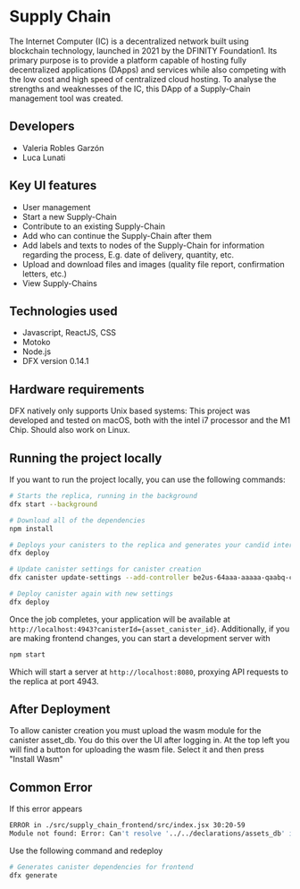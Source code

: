 # Supply Chain
The Internet Computer (IC) is a decentralized network built using blockchain technology, launched in 2021 by the DFINITY Foundation1. Its primary purpose is to provide a platform capable of hosting fully decentralized applications (DApps) and services while also competing with the low cost and high speed of centralized cloud hosting. To analyse the strengths and weaknesses of the IC, this DApp of a Supply-Chain management tool was created.

## Developers

- Valeria Robles Garzón
- Luca Lunati

## Key UI features

- User management
- Start a new Supply-Chain
- Contribute to an existing Supply-Chain
- Add who can continue the Supply-Chain after them 
- Add labels and texts to nodes of the Supply-Chain for information regarding the process, E.g. date of delivery, quantity, etc. 
- Upload and download files and images (quality file report, confirmation letters, etc.) 
- View Supply-Chains

## Technologies used
- Javascript, ReactJS, CSS
- Motoko
- Node.js
- DFX version 0.14.1

## Hardware requirements
DFX natively only supports Unix based systems: This project was developed and tested on macOS, both with the intel i7 processor and the M1 Chip.
Should also work on Linux.
## Running the project locally

If you want to run the project locally, you can use the following commands:

```bash
# Starts the replica, running in the background
dfx start --background

# Download all of the dependencies
npm install

# Deploys your canisters to the replica and generates your candid interface
dfx deploy

# Update canister settings for canister creation
dfx canister update-settings --add-controller be2us-64aaa-aaaaa-qaabq-cai assets_db

# Deploy canister again with new settings
dfx deploy
```

Once the job completes, your application will be available at `http://localhost:4943?canisterId={asset_canister_id}`.
Additionally, if you are making frontend changes, you can start a development server with

```bash
npm start
```
Which will start a server at `http://localhost:8080`, proxying API requests to the replica at port 4943.

## After Deployment
To allow canister creation you must upload the wasm module for the canister asset_db. 
You do this over the UI after logging in. At the top left you will find a button for uploading the wasm file. Select it and then press "Install Wasm" 

## Common Error
If this error appears 

```bash
ERROR in ./src/supply_chain_frontend/src/index.jsx 30:20-59
Module not found: Error: Can't resolve '../../declarations/assets_db' in
```
Use the following command and redeploy
```bash
# Generates canister dependencies for frontend
dfx generate
```
